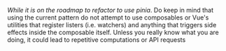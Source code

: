 _While it is on the roadmap to refactor to use pinia_. Do keep in mind that using the current pattern do not attempt to use composables or Vue's utilities that register listers (i.e. watchers) and anything that triggers side effects inside the composable itself.
Unless you really know what you are doing, it could lead to repetitive computations or API requests
